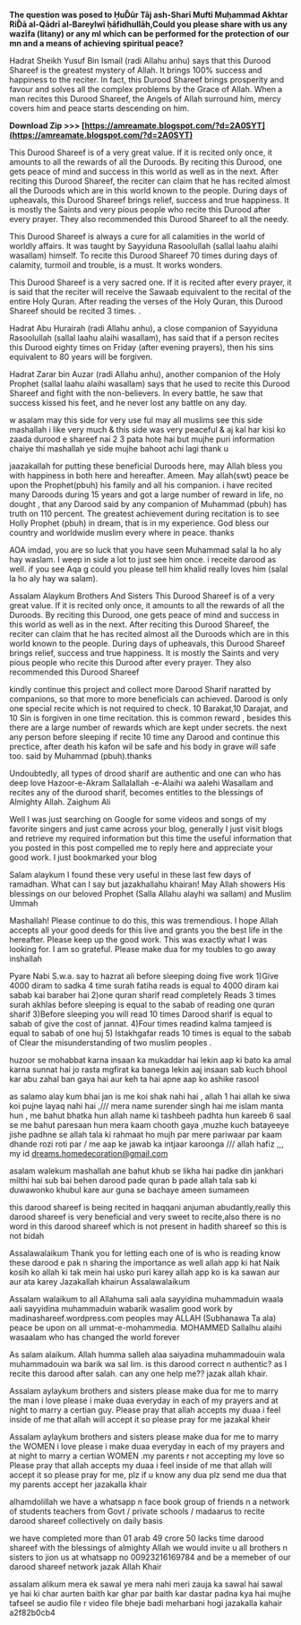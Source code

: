 
 
**The question was posed to ḤuĎūr Tāj ash-Sharī Muftī Muḥammad Akhtar RiĎā al-Qādrī al-Bareylwī ḥāfidhullāh,Could you please share with us any wazīfa (litany) or any ml which can be performed for the protection of our mn and a means of achieving spiritual peace?**
 
Hadrat Sheikh Yusuf Bin Ismail (radi Allahu anhu) says that this Durood Shareef is the greatest mystery of Allah. It brings 100% success and happiness to the reciter. In fact, this Durood Shareef brings prosperity and favour and solves all the complex problems by the Grace of Allah. When a man recites this Durood Shareef, the Angels of Allah surround him, mercy covers him and peace starts descending on him.
 
**Download Zip &gt;&gt;&gt; [https://amreamate.blogspot.com/?d=2A0SYT](https://amreamate.blogspot.com/?d=2A0SYT)**


 
This Durood Shareef is of a very great value. If it is recited only once, it amounts to all the rewards of all the Duroods. By reciting this Durood, one gets peace of mind and success in this world as well as in the next. After reciting this Durood Shareef, the reciter can claim that he has recited almost all the Duroods which are in this world known to the people. During days of upheavals, this Durood Shareef brings relief, success and true happiness. It is mostly the Saints and very pious people who recite this Durood after every prayer. They also recommended this Durood Shareef to all the needy.
 
This Durood Shareef is always a cure for all calamities in the world of worldly affairs. It was taught by Sayyiduna Rasoolullah (sallal laahu alaihi wasallam) himself. To recite this Durood Shareef 70 times during days of calamity, turmoil and trouble, is a must. It works wonders.
 
This Durood Shareef is a very sacred one. If it is recited after every prayer, it is said that the reciter will receive the Sawaab equivalent to the recital of the entire Holy Quran. After reading the verses of the Holy Quran, this Durood Shareef should be recited 3 times.
.
 
Hadrat Abu Hurairah (radi Allahu anhu), a close companion of Sayyiduna Rasoolullah (sallal laahu alaihi wasallam), has said that if a person recites this Durood eighty times on Friday (after evening prayers), then his sins equivalent to 80 years will be forgiven.
 
Hadrat Zarar bin Auzar (radi Allahu anhu), another companion of the Holy Prophet (sallal laahu alaihi wasallam) says that he used to recite this Durood Shareef and fight with the non-believers. In every battle, he saw that success kissed his feet, and he never lost any battle on any day.
 
w asalam may this side for very use ful may all muslims see this side mashallah i like very much & this side was very peaceful & aj kal har kisi ko zaada durood e shareef nai 2 3 pata hote hai but mujhe puri information chaiye thi mashallah ye side mujhe bahoot achi lagi thank u
 
jaazakallah for putting these beneficial Duroods here, may Allah bless you with happiness in both here and hereafter. Ameen.
May allah(swt) peace be upon the Prophet(pbuh) his family and all his companion. i have recited many Daroods during 15 years and got a large number of reward in life, no dought , that any Darood said by any companion of Muhammad (pbuh) has truth on 110 percent. The greatest achievement during recitation is to see Holly Prophet (pbuh) in dream, that is in my experience. God bless our country and worldwide muslim every where in peace. thanks

AOA imdad, you are so luck that you have seen Muhammad salal la ho aly hay waslam. I weep in side a lot to just see him once. i receite darood as well. if you see Aqa g could you please tell him khalid really loves him (salal la ho aly hay wa salam).
 
Assalam Alaykum
Brothers And Sisters
This Durood Shareef is of a very great value. If it is recited only once, it amounts to all the rewards of all the Duroods. By reciting this Durood, one gets peace of mind and success in this world as well as in the next. After reciting this Durood Shareef, the reciter can claim that he has recited almost all the Duroods which are in this world known to the people. During days of upheavals, this Durood Shareef brings relief, success and true happiness. It is mostly the Saints and very pious people who recite this Durood after every prayer. They also recommended this Durood Shareef
 
kindly continue this project and collect more Darood Sharif naratted by companions, so that more to more beneficials can achieved. Darood is only one special recite which is not required to check. 10 Barakat,10 Darajat, and 10 Sin is forgiven in one time recitation. this is common reward , besides this there are a large number of rewards which are kept under secrets. the next any person before sleeping if recite 10 time any Darood and continue this prectice, after death his kafon wil be safe and his body in grave will safe too. said by Muhammad (pbuh).thanks
 
Undoubtedly, all types of drood sharif are authentic and one can who has deep love Hazoor-e-Akram Sallalallah -e-Alaihi wa aalehi Wasallam and recites any of the durood sharif, becomes entitles to the blessings of Almighty Allah. Zaighum Ali
 
Well I was just searching on Google for some videos and songs of my favorite singers and just came across your blog, generally I just visit blogs and retrieve my required information but this time the useful information that you posted in this post compelled me to reply here and appreciate your good work. I just bookmarked your blog
 
Salam alaykum
I found these very useful in these last few days of ramadhan.
What can I say but jazakhallahu khairan!
May Allah showers His blessings on our beloved Prophet (Salla Allahu alayhi wa sallam) and Muslim Ummah
 
Mashallah! Please continue to do this, this was tremendious. I hope Allah accepts all your good deeds for this live and grants you the best life in the hereafter. Please keep up the good work. This was exactly what I was looking for. I am so grateful. Please make dua for my toubles to go away inshallah
 
Pyare Nabi S.w.a. say to hazrat ali before sleeping doing five work
1)Give 4000 diram to sadka
 4 time surah fatiha reads is equal to 4000 diram kai sabab kai
 baraber hai
 2)one quran sharif read completely
 Reads 3 times surah akhlas before sleeping is equal to the sabab
 of reading one quran sharif
 3)Before sleeping you will read 10 times Darood sharif is equal
 to sabab of give the cost of jannat.
 4)Four times readind kalma tamjeed is equal to sabab of one huj
5) Istakhgafar reads 10 times is equal to the sabab of Clear the misunderstanding of two muslim peoples .
 
huzoor se mohabbat karna insaan ka mukaddar hai lekin aap ki bato ka amal karna sunnat hai jo rasta mgfirat ka banega lekin aaj insaan sab kuch bhool kar abu zahal ban gaya hai aur keh ta hai apne aap ko ashike rasool
 
as salamo alay kum bhai jan is me koi shak nahi hai , allah 1 hai allah ke siwa koi pujne layaq nahi hai ,/// mera name surender singh hai me islam manta hun , me bahut bhatka hun allah name ki tashbeeh padhta hun kareeb 6 saal se me bahut paresaan hun mera kaam chooth gaya ,muzhe kuch batayeeye jishe padhne se allah tala ki rahmaat ho mujh par mere pariwaar par kaam dhande rozi roti par / me aap ke jawab ka intjaar karoonga /// allah hafiz ,,, my id dreams.homedecoration@gmail.com
 
asalam walekum
mashallah ane bahut khub se likha hai padke din jankhari milthi hai sub bai behen darood pade quran b pade
allah tala sab ki duwawonko khubul kare aur guna se bachaye ameen sumameen
 
this darood shareef is being recited in haqqani anjuman abudantly,really this darood shareef is very beneficial and very sweet to recite,also there is no word in this darood shareef which is not present in hadith shareef so this is not bidah
 
Assalawalaikum
Thank you for letting each one of is who is reading know these darood e pak n sharing the importance as well allah app ki hat Naik kosih ko allah ki tak mein hai usko puri karey allah app ko is ka sawan aur aur ata karey
Jazakallah khairun
Assalawalaikum
 
Assalam walaikum to all
Allahuma sali aala sayyidina muhammaduin waala aali sayyidina muhammaduin wabarik wasalim
good work by madinashareef.wordpress.com peoples
may ALLAH (Subhanawa Ta ala) peace be upon on all ummat-e-mohammedia.
MOHAMMED Sallalhu alaihi wasaalam
who has changed the world forever
 
As salam alaikum.
Allah humma salleh alaa saiyadina muhammadouin wala muhammadouin wa barik wa sal lim.
is this darood correct n authentic?
as I recite this darood after salah.
can any one help me??
jazak allah khair.
 
Assalam aylaykum brothers and sisters please make dua for me to marry the man i love please i make duaa everyday in each of my prayers and at night to marry a certian guy. Please pray that allah accepts my duaa i feel inside of me that allah will accept it so please pray for me jazakal kheir
 
Assalam aylaykum brothers and sisters please make dua for me to marry the WOMEN i love please i make duaa everyday in each of my prayers and at night to marry a certian WOMEN .my parents r not accepting my love so Please pray that allah accepts my duaa i feel inside of me that allah will accept it so please pray for me, plz if u know any dua plz send me dua that my parents accept her jazakalla khair
 
alhamdolillah
we have a whatsapp n face book group of friends n
a network of students teachers from Govt / private schools / madaarus
 to recite
darood shareef collectively on daily basis
 
we have completed more than 01 arab 49 crore 50 lacks time darood shareef with the blessings of almighty Allah
we would invite u all brothers n sisters to jion us at whatsapp no 00923216169784 and
be a memeber of our darood shareef network
jazak Allah Khair
 
assalam alikum mera ek sawal ye mera nahi meri zauja ka sawal hai
sawal ye hai ki char aurten baith kar ghar par baith kar dastar padna
 kya hai mujhe tafseel se audio file r video file bheje badi meharbani hogi
jazakalla kahair
 a2f82b0cb4
 
